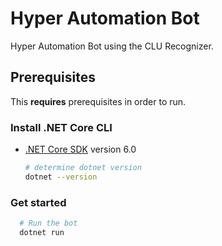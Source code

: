 # Hyper Automation Bot

Hyper Automation Bot using the CLU Recognizer.


## Prerequisites

This **requires** prerequisites in order to run.

### Install .NET Core CLI

- [.NET Core SDK](https://dotnet.microsoft.com/download) version 6.0

  ```bash
  # determine dotnet version
  dotnet --version
  ```

### Get started

```bash
  # Run the bot
  dotnet run
  ```
